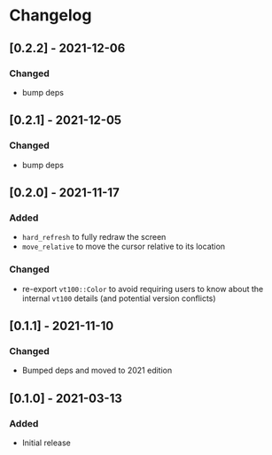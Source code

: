 # Changelog

## [0.2.2] - 2021-12-06

### Changed

* bump deps

## [0.2.1] - 2021-12-05

### Changed

* bump deps

## [0.2.0] - 2021-11-17

### Added

* `hard_refresh` to fully redraw the screen
* `move_relative` to move the cursor relative to its location

### Changed

* re-export `vt100::Color` to avoid requiring users to know about the internal
  `vt100` details (and potential version conflicts)

## [0.1.1] - 2021-11-10

### Changed

* Bumped deps and moved to 2021 edition

## [0.1.0] - 2021-03-13

### Added

* Initial release
